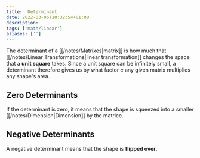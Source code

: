 ```yaml
---
title:  Determinant
date: 2022-03-06T10:32:54+01:00
description: 
tags: ['math/linear']
aliases: ['']
---
```

The determinant of a [[/notes/Matrixes|matrix]] is how much that [[/notes/Linear Transformations|linear transformation]] changes the space that a **unit square** takes. Since a unit square can be infinitely small, a determinant therefore gives us by what factor $c$ any given matrix multiplies any shape's area.

## Zero Determinants
If the determinant is zero, it means that the shape is squeezed into a smaller [[/notes/Dimension|Dimension]] by the matrice.

## Negative Determinants
A negative determinant means that the shape is **flipped over**.
